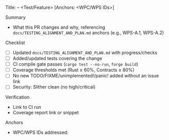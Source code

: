 Title: <Module> – <Test/Feature> [Anchors: <WPC/WPS IDs>]

Summary
- What this PR changes and why, referencing `docs/TESTING_ALIGNMENT_AND_PLAN.md` anchors (e.g., WPS-A.1, WPS-A.2)

Checklist
- [ ] Updated `docs/TESTING_ALIGNMENT_AND_PLAN.md` with progress/checks
- [ ] Added/updated tests covering the change
- [ ] CI compile gate passes (`cargo test --no-run`, `forge build`)
- [ ] Coverage thresholds met (Rust ≥ 60%, Contracts ≥ 80%)
- [ ] No new TODO/FIXME/unimplemented!/panic! added without an issue link
- [ ] Security: Slither clean (no high/critical)

Verification
- Link to CI run
- Coverage report link or snippet

Anchors
- WPC/WPS IDs addressed: <list>

